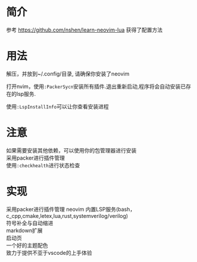 # 简介
参考 https://github.com/nshen/learn-neovim-lua 获得了配置方法  

# 用法  
解压，并放到~/.config/目录, 请确保你安装了neovim    

打开nvim，使用```:PackerSycn```安装所有插件.退出重新启动,程序将会自动安装已存在的lsp服务.

使用```:LspInstallInfo```可以让你查看安装进程  

# 注意
如果需要安装其他依赖，可以使用你的包管理器进行安装  
采用packer进行插件管理  
使用```:checkhealth```进行状态检查  

# 实现
采用packer进行插件管理
neovim 内置LSP服务(bash，c_cpp,cmake,letex,lua,rust,systemverilog/verilog)  
符号补全与自动缩进  
markdown扩展  
启动页  
一个好的主题配色  
致力于提供不亚于vscode的上手体验  



